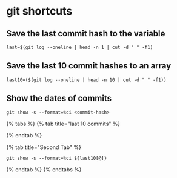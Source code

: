 # git shortcuts

## Save the last commit hash to the variable

```
last=$(git log --oneline | head -n 1 | cut -d " " -f1)
```

## Save the last 10 commit hashes to an array

```
last10=($(git log --oneline | head -n 10 | cut -d " " -f1))
```

## Show the dates of commits

```
git show -s --format=%ci <commit-hash>
```

{% tabs %}
{% tab title="last 10 commits" %}

{% endtab %}

{% tab title="Second Tab" %}
```
git show -s --format=%ci ${last10[@]}
```
{% endtab %}
{% endtabs %}
